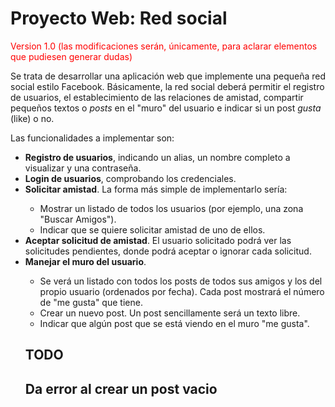<h1>Proyecto Web: Red social</h1>
<p><span style="color: #ff0000;">Version 1.0 (las modificaciones ser&aacute;n, &uacute;nicamente, para aclarar elementos que pudiesen generar dudas)</span></p>
<p>Se trata de desarrollar una aplicaci&oacute;n web que implemente una peque&ntilde;a red social estilo Facebook. B&aacute;sicamente, la red social deber&aacute; permitir el registro de usuarios, el establecimiento de las relaciones de amistad, compartir peque&ntilde;os textos o <em>posts</em> en el "muro" del usuario e indicar si un post <em>gusta</em> (like) o no.</p>
<p>Las funcionalidades a implementar son:</p>
<ul>
<li><strong>Registro de usuarios</strong>, indicando un alias, un nombre completo a visualizar y una contrase&ntilde;a.</li>
<li><strong>Login de usuarios</strong>, comprobando los credenciales.</li>
<li><strong>Solicitar amistad</strong>. La forma m&aacute;s simple de implementarlo ser&iacute;a:</li>
<ul>
<li>Mostrar un listado de todos los usuarios (por ejemplo, una zona "Buscar Amigos").</li>
<li>Indicar que se quiere solicitar amistad de uno de ellos.</li>
</ul>
<li><strong>Aceptar solicitud de amistad</strong>. El usuario solicitado podr&aacute; ver las solicitudes pendientes, donde podr&aacute; aceptar o ignorar cada solicitud.</li>
<li><strong>Manejar el muro del usuario</strong>.</li>
<ul>
<li>Se ver&aacute; un listado con todos los posts de todos sus amigos y los del propio usuario (ordenados por fecha). Cada post mostrar&aacute; el n&uacute;mero de "me gusta" que tiene.</li>
<li>Crear un nuevo post. Un post sencillamente ser&aacute; un texto libre.</li>
<li>Indicar que alg&uacute;n post que se est&aacute; viendo en el muro "me gusta".</li>
</ul>
<h2>TODO<h2>
<p>Da error al crear un post vacio</p>
